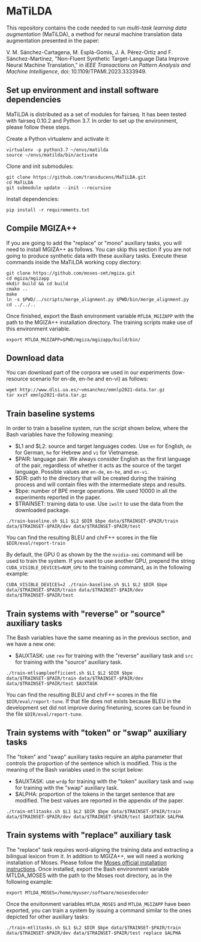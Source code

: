 # MaTiLDA

This repository contains the code needed to run _multi-task learning data augmentation_ (MaTiLDA), a method for neural machine translation data augmentation presented in the paper:

V. M. Sánchez-Cartagena, M. Esplà-Gomis, J. A. Pérez-Ortiz and F. Sánchez-Martínez, "Non-Fluent Synthetic Target-Language Data Improve Neural Machine Translation," in _IEEE Transactions on Pattern Analysis and Machine Intelligence_, doi: 10.1109/TPAMI.2023.3333949.

## Set up environment and install software dependencies

MaTiLDA is distributed as a set of modules for fairseq. It has been tested with fairseq 0.10.2 and Python 3.7. In order to set up the environment, please follow these steps.

Create a Python virtualenv and activate it:

```
virtualenv -p python3.7 ~/envs/matilda
source ~/envs/matilda/bin/activate
```

Clone and init submodules:
``` 
git clone https://github.com/transducens/MaTiLDA.git
cd MaTiLDA
git submodule update --init --recursive
```

Install dependencies:
```
pip install -r requirements.txt
```

## Compile MGIZA++

If you are going to add the "replace" or "mono" auxiliary tasks, you will need to install MGIZA++ as follows. You can skip this section if you are not going to produce synthetic data with these auxiliary tasks. Execute these commands inside the MaTiLDA working copy diectory:

```
git clone https://github.com/moses-smt/mgiza.git
cd mgiza/mgizapp
mkdir build && cd build
cmake ..
make
ln -s $PWD/../scripts/merge_alignment.py $PWD/bin/merge_alignment.py
cd ../../..
```

Once finished, export the Bash environment variable `MTLDA_MGIZAPP` with the path to the MGIZA++ installation directory. The training scripts make use of this environment variable.

```
export MTLDA_MGIZAPP=$PWD/mgiza/mgizapp/build/bin/
```

## Download data

You can download part of the corpora we used in our experiments (low-resource scenario for en-de, en-he and en-vi) as follows:

```
wget http://www.dlsi.ua.es/~vmsanchez/emnlp2021-data.tar.gz
tar xvzf emnlp2021-data.tar.gz
```

## Train baseline systems

In order to train a baseline system, run the script shown below, where the Bash variables have the following meaning:
* $L1 and $L2: source and target languages codes. Use `en` for English, `de` for German, `he` for Hebrew and `vi` for Vietnamese.
* $PAIR: language pair. We always consider English as the first language of the pair, regardless of whether it acts as the source of the target language. Possible values are `en-de`, `en-he`, and `en-vi`.
* $DIR: path to the directory that will be created during the training process and will contain files with the intermediate steps and results.
* $bpe: number of BPE merge operations. We used 10000 in all the experiments reported in the paper.
* $TRAINSET: training data to use. Use `iwslt` to use the data from the downloaded package.

```
./train-baseline.sh $L1 $L2 $DIR $bpe data/$TRAINSET-$PAIR/train data/$TRAINSET-$PAIR/dev data/$TRAINSET-$PAIR/test
```

You can find the resulting BLEU and chrF++ scores in the file `$DIR/eval/report-train`

By default, the GPU 0 as shown by the the `nvidia-smi` command will be used to train the system. If you want to use another GPU, prepend the string `CUDA_VISIBLE_DEVICES=NUM_GPU` to the training command, as in the following example:

```
CUDA_VISIBLE_DEVICES=2 ./train-baseline.sh $L1 $L2 $DIR $bpe data/$TRAINSET-$PAIR/train data/$TRAINSET-$PAIR/dev data/$TRAINSET-$PAIR/test
```


## Train systems with "reverse" or "source" auxiliary tasks

The Bash variables have the same meaning as in the previous section, and we have a new one:
* $AUXTASK: use `rev` for training with the "reverse" auxiliary task and `src` for training with the "source" auxiliary task.

```
./train-mtlsampleefficient.sh $L1 $L2 $DIR $bpe data/$TRAINSET-$PAIR/train data/$TRAINSET-$PAIR/dev data/$TRAINSET-$PAIR/test $AUXTASK
```

You can find the resulting BLEU and chrF++ scores in the file `$DIR/eval/report-tune`. If that file does not exists because BLEU in the development set did not improve during finetuning, scores can be found in the file `$DIR/eval/report-tune`.

## Train systems with "token" or "swap" auxiliary tasks

The "token" and "swap" auxiliary tasks require an alpha parameter that controls the proportion of the sentence which is modified. This is the meaning of the Bash variables used in the script below:

* $AUXTASK: use `wrdp` for training with the "token" auxiliary task and `swap` for training with the "swap" auxiliary task.
* $ALPHA: proportion of the tokens in the target sentence that are modified. The best values are reported in the appendix of the paper.

```
./train-mtl1tasks.sh $L1 $L2 $DIR $bpe data/$TRAINSET-$PAIR/train data/$TRAINSET-$PAIR/dev data/$TRAINSET-$PAIR/test $AUXTASK $ALPHA
```

## Train systems with "replace" auxiliary task

The "replace" task requires word-aligning the training data and extracting a bilingual lexicon from it. In addition to MGIZA++, we will need a working installation of Moses. Please follow the [Moses official installation instructions](http://www.statmt.org/moses/?n=Development.GetStarted). Once installed, export the Bash environment variable MTLDA_MOSES with the path to the Moses root directory, as in the following example:

```
export MTLDA_MOSES=/home/myuser/software/mosesdecoder
```

Once the envitonment variables `MTLDA_MOSES` and `MTLDA_MGIZAPP` have been exported, you can train a system by issuing a command similar to the ones depicted for other auxiliary tasks:

```
./train-mtl1tasks.sh $L1 $L2 $DIR $bpe data/$TRAINSET-$PAIR/train data/$TRAINSET-$PAIR/dev data/$TRAINSET-$PAIR/test replace $ALPHA
```


